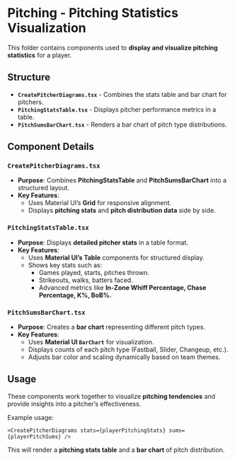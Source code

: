 # Pitching - Pitching Statistics Visualization

This folder contains components used to **display and visualize pitching statistics** for a player.

## Structure

- **`CreatePitcherDiagrams.tsx`** - Combines the stats table and bar chart for pitchers.
- **`PitchingStatsTable.tsx`** - Displays pitcher performance metrics in a table.
- **`PitchSumsBarChart.tsx`** - Renders a bar chart of pitch type distributions.

## Component Details

### `CreatePitcherDiagrams.tsx`
- **Purpose**: Combines **PitchingStatsTable** and **PitchSumsBarChart** into a structured layout.
- **Key Features**:
  - Uses Material UI’s **Grid** for responsive alignment.
  - Displays **pitching stats** and **pitch distribution data** side by side.

### `PitchingStatsTable.tsx`
- **Purpose**: Displays **detailed pitcher stats** in a table format.
- **Key Features**:
  - Uses **Material UI’s Table** components for structured display.
  - Shows key stats such as:
    - Games played, starts, pitches thrown.
    - Strikeouts, walks, batters faced.
    - Advanced metrics like **In-Zone Whiff Percentage, Chase Percentage, K%, BoB%.**

### `PitchSumsBarChart.tsx`
- **Purpose**: Creates a **bar chart** representing different pitch types.
- **Key Features**:
  - Uses **Material UI `BarChart`** for visualization.
  - Displays counts of each pitch type (Fastball, Slider, Changeup, etc.).
  - Adjusts bar color and scaling dynamically based on team themes.

## Usage

These components work together to visualize **pitching tendencies** and provide insights into a pitcher’s effectiveness.

Example usage:
```tsx
<CreatePitcherDiagrams stats={playerPitchingStats} sums={playerPitchSums} />
```

This will render a **pitching stats table** and a **bar chart** of pitch distribution.

